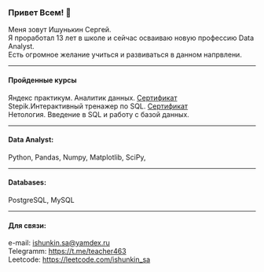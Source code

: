 ### Привет Всем! 👋

<!--
**ishunkinsa/ishunkinsa** is a ✨ _special_ ✨ repository because its `README.md` (this file) appears on your GitHub profile.

Here are some ideas to get you started:

- 🔭 I’m currently working on ...
- 🌱 I’m currently learning ...
- 👯 I’m looking to collaborate on ...
- 🤔 I’m looking for help with ...
- 💬 Ask me about ...
- 📫 How to reach me: ...
- 😄 Pronouns: ...
- ⚡ Fun fact: ...
-->

Меня зовут Ишунькин Сергей.<br>
Я проработал 13 лет в школе и сейчас осваиваю новую профессию Data Analyst.<br>
Есть огромное желание учиться и развиваться в данном напрвлени.

---
#### Пройденные курсы

Яндекс практикум. Аналитик данных. [Сертификат](https://github.com/ishunkinsa/ishunkinsa/blob/main/%D0%98%D0%A1A_20232DA00751.pdf)<br>
Stepik.Интерактивный тренажер по SQL. [Сертификат](https://github.com/ishunkinsa/ishunkinsa/blob/main/%D0%98%D0%A1%D0%90-stepik-certificate.pdf)<br>
Нетология. Введение в SQL и работу с базой данных.<br>

---
#### Data Analyst: 
Python, Pandas, Numpy, Matplotlib, SciPy,

---

#### Databases: 
PostgreSQL, MySQL 

---

#### Для связи:

e-mail: ishunkin.sa@yamdex.ru<br>
Telegramm: https://t.me/teacher463<br>
Leetcode: https://leetcode.com/ishunkin_sa<br>

